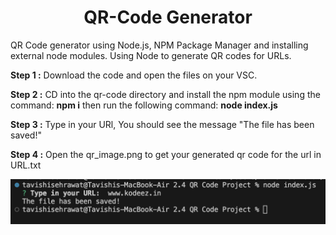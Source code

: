 <h1 align="center">QR-Code Generator</h1>

QR Code generator using Node.js, NPM Package Manager and installing external node modules.
Using Node to generate QR codes for URLs.

<b>Step 1 :</b>
Download the code and open the files on your VSC.

<b>Step 2 :</b>
CD into the qr-code directory and install the npm module using the command: 
<b>npm i</b>
then run the following command:
<b>node index.js</b>

<b>Step 3 :</b>
Type in your URl, 
You should see the message "The file has been saved!"

<b>Step 4 :</b>
Open the qr_image.png to get your generated qr code for the url in URL.txt

![alt text](image.png)
